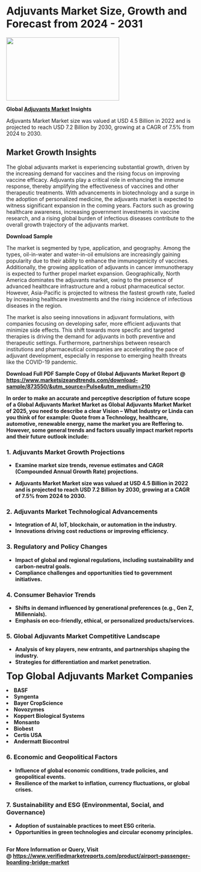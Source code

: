 <H1>Adjuvants Market Size, Growth and Forecast from 2024 - 2031</H1><img class="aligncenter size-medium wp-image-584254" src="https://thirdeyenews.in/wp-content/uploads/2024/09/Global-Market-Research-300x168.jpeg" alt="" width="300" height="168" /><p><strong>Global&nbsp;<a href="https://www.marketsizeandtrends.com/download-sample/873550/&amp;utm_source=Pulse&amp;utm_medium=210">Adjuvants Market</a> Insights</strong></p><p>Adjuvants Market Market size was valued at USD 4.5 Billion in 2022 and is projected to reach USD 7.2 Billion by 2030, growing at a CAGR of 7.5% from 2024 to 2030.</p><p><h2>Market Growth Insights</h2> <p>The global adjuvants market is experiencing substantial growth, driven by the increasing demand for vaccines and the rising focus on improving vaccine efficacy. Adjuvants play a critical role in enhancing the immune response, thereby amplifying the effectiveness of vaccines and other therapeutic treatments. With advancements in biotechnology and a surge in the adoption of personalized medicine, the adjuvants market is expected to witness significant expansion in the coming years. Factors such as growing healthcare awareness, increasing government investments in vaccine research, and a rising global burden of infectious diseases contribute to the overall growth trajectory of the adjuvants market.</p> <p><strong>Download Sample</strong></p> <p>The market is segmented by type, application, and geography. Among the types, oil-in-water and water-in-oil emulsions are increasingly gaining popularity due to their ability to enhance the immunogenicity of vaccines. Additionally, the growing application of adjuvants in cancer immunotherapy is expected to further propel market expansion. Geographically, North America dominates the adjuvants market, owing to the presence of advanced healthcare infrastructure and a robust pharmaceutical sector. However, Asia-Pacific is projected to witness the fastest growth rate, fueled by increasing healthcare investments and the rising incidence of infectious diseases in the region.</p> <p>The market is also seeing innovations in adjuvant formulations, with companies focusing on developing safer, more efficient adjuvants that minimize side effects. This shift towards more specific and targeted therapies is driving the demand for adjuvants in both preventive and therapeutic settings. Furthermore, partnerships between research institutions and pharmaceutical companies are accelerating the pace of adjuvant development, especially in response to emerging health threats like the COVID-19 pandemic.</p> <p><strong></p><p><span class=""><strong>Download Full PDF Sample Copy of Global Adjuvants Market Report</strong> @ <a href="https://www.marketsizeandtrends.com/download-sample/873550/&amp;utm_source=Pulse&amp;utm_medium=210" target="_blank">https://www.marketsizeandtrends.com/download-sample/873550/&amp;utm_source=Pulse&amp;utm_medium=210</a></span></p><p>In order to make an accurate and perceptive description of future scope of a Global&nbsp;Adjuvants Market Market as Global&nbsp;Adjuvants Market Market of 2025, you need to describe a clear Vision &ndash; What Industry or Linda can you think of for example: Quote from a Technology, healthcare, automotive, renewable energy, name the market you are Reffering to. However, some general trends and factors usually impact market reports and their future outlook include:</p><h3>1.&nbsp;<strong>Adjuvants Market Growth Projections</strong></h3><ul><li>Examine market size trends, revenue estimates and CAGR (Compounded Annual Growth Rate) projections.</li><li><p>Adjuvants Market Market size was valued at USD 4.5 Billion in 2022 and is projected to reach USD 7.2 Billion by 2030, growing at a CAGR of 7.5% from 2024 to 2030.</p></li></ul><h3>2.&nbsp;<strong>Adjuvants Market Technological Advancements</strong></h3><ul><li>Integration of AI, IoT, blockchain, or automation in the industry.</li><li>Innovations driving cost reductions or improving efficiency.</li></ul><h3>3.&nbsp;<strong>Regulatory and Policy Changes</strong></h3><ul><li>Impact of global and regional regulations, including sustainability and carbon-neutral goals.</li><li>Compliance challenges and opportunities tied to government initiatives.</li></ul><h3>4.&nbsp;<strong>Consumer Behavior Trends</strong></h3><ul><li>Shifts in demand influenced by generational preferences (e.g., Gen Z, Millennials).</li><li>Emphasis on eco-friendly, ethical, or personalized products/services.</li></ul><h3>5.&nbsp;<strong>Global Adjuvants Market Competitive Landscape</strong></h3><ul><li>Analysis of key players, new entrants, and partnerships shaping the industry.</li><li>Strategies for differentiation and market penetration.</li></ul><p data-pm-slice="1 1 []"><span style="color: inherit; font-family: inherit; font-size: 25px;">Top Global Adjuvants Market Companies</span></p><div class="" data-test-id=""><p><li>BASF</li><li> Syngenta</li><li> Bayer CropScience</li><li> Novozymes</li><li> Koppert Biological Systems</li><li> Monsanto</li><li> Biobest</li><li> Certis USA</li><li> Andermatt Biocontrol</li></p></div><h3>6.&nbsp;<strong>Economic and Geopolitical Factors</strong></h3><ul><li>Influence of global economic conditions, trade policies, and geopolitical events.</li><li>Resilience of the market to inflation, currency fluctuations, or global crises.</li></ul><h3>7.&nbsp;<strong>Sustainability and ESG (Environmental, Social, and Governance)</strong></h3><ul><li>Adoption of sustainable practices to meet ESG criteria.</li><li>Opportunities in green technologies and circular economy principles.</li></ul><h2><strong style="font-size: 14px;">For More Information or Query, Visit @&nbsp;</strong><a style="background-color: #ffffff; font-size: 14px;" href="https://www.marketsizeandtrends.com/report/adjuvants-market/" target="_blank">https://www.verifiedmarketreports.com/product/airport-passenger-boarding-bridge-market</a></h2>
